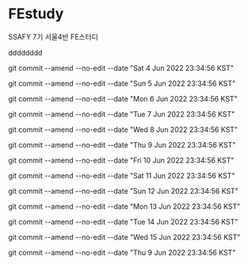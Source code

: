 # FEstudy
SSAFY 7기 서울4반 FE스터디

dddddddd

git commit --amend --no-edit --date "Sat 4 Jun 2022 23:34:56 KST"

git commit --amend --no-edit --date "Sun 5 Jun 2022 23:34:56 KST"

git commit --amend --no-edit --date "Mon 6 Jun 2022 23:34:56 KST"

git commit --amend --no-edit --date "Tue 7 Jun 2022 23:34:56 KST"

git commit --amend --no-edit --date "Wed 8 Jun 2022 23:34:56 KST"

git commit --amend --no-edit --date "Thu 9 Jun 2022 23:34:56 KST"

git commit --amend --no-edit --date "Fri 10 Jun 2022 23:34:56 KST"

git commit --amend --no-edit --date "Sat 11 Jun 2022 23:34:56 KST"

git commit --amend --no-edit --date "Sun 12 Jun 2022 23:34:56 KST"

git commit --amend --no-edit --date "Mon 13 Jun 2022 23:34:56 KST"

git commit --amend --no-edit --date "Tue 14 Jun 2022 23:34:56 KST"

git commit --amend --no-edit --date "Wed 15 Jun 2022 23:34:56 KST"

git commit --amend --no-edit --date "Thu 9 Jun 2022 23:34:56 KST"
